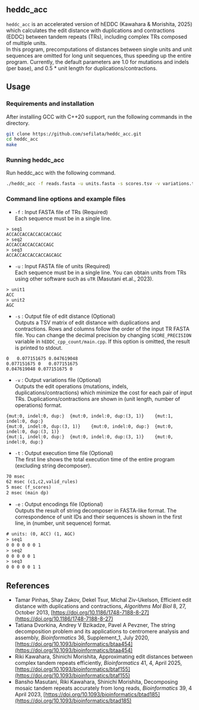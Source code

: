 ## heddc_acc
`heddc_acc` is an accelerated version of hEDDC (Kawahara & Morishita, 2025) which calculates the edit distance with duplications and contractions (EDDC) between tandem repeats (TRs), including complex TRs composed of multiple units.  
In this program, precomputations of distances between single units and unit sequences are omitted for long unit sequences, thus speeding up the entire program. Currently, the default parameters are 1.0 for mutations and indels (per base), and 0.5 * unit length for duplications/contractions.

## Usage
### Requirements and installation
After installing GCC with C++20 support, run the following commands in the directory.
```bash
git clone https://github.com/sefilata/heddc_acc.git
cd heddc_acc
make
```

### Running heddc_acc 
Run heddc_acc with the following command.
```bash
./heddc_acc -f reads.fasta -u units.fasta -s scores.tsv -v variations.tsv -t time.txt -e encodings.txt
```

### Command line options and example files
- `-f` : Input FASTA file of TRs (Required)  
Each sequence must be in a single line.
```reads.fasta
> seq1
ACCACCACCACCACCACCAGC
> seq2
ACCACCACCACCACCAGC
> seq3
ACCACCACCACCACCAGCAGC
```
- `-u` : Input FASTA file of units (Required)  
Each sequence must be in a single line. You can obtain units from TRs using other software such as `uTR` (Masutani et.al., 2023).
```units.fasta
> unit1
ACC
> unit2
AGC
```
- `-s` : Output file of edit distance (Optional)  
Outputs a TSV matrix of edit distance with duplications and contractions. Rows and columns follow the order of the input TR FASTA file. You can change the decimal precision by changing `SCORE_PRECISION` variable in `hEDDC_cpp_count/main.cpp`.
If this option is omitted, the result is printed to stdout.
```scores.tsv
0	0.077151675	0.047619048
0.077151675	0	0.077151675
0.047619048	0.077151675	0
```
- `-v` : Output variations file (Optional)  
Outputs the edit operations (mutations, indels, duplications/contractions) which minimize the cost for each pair of input TRs. Duplications/contractions are shown in (unit length, number of operations) format.
```variations.tsv
{mut:0, indel:0, dup:}	{mut:0, indel:0, dup:(3, 1)}	{mut:1, indel:0, dup:}
{mut:0, indel:0, dup:(3, 1)}	{mut:0, indel:0, dup:}	{mut:0, indel:0, dup:(3, 1)}
{mut:1, indel:0, dup:}	{mut:0, indel:0, dup:(3, 1)}	{mut:0, indel:0, dup:}
```
- `-t` : Output execution time file (Optional)  
The first line shows the total execution time of the entire program (excluding string decomposer).
```time.txt
70 msec
62 msec (c1,c2,valid_rules)
5 msec (f_scores)
2 msec (main dp)
```
- `-e` : Output encodings file (Optional)  
Outputs the result of string decomposer in FASTA-like format. The correspondence of unit IDs and their sequences is shown in the first line, in (number, unit sequence) format.
```encodings.txt
# units: (0, ACC) (1, AGC) 
> seq1
0 0 0 0 0 0 1 
> seq2
0 0 0 0 0 1 
> seq3
0 0 0 0 0 1 1 
```

## References
- Tamar Pinhas, Shay Zakov, Dekel Tsur, Michal Ziv-Ukelson, Efficient edit distance with duplications and contractions, *Algorithms Mol Biol* 8, 27, October 2013, [https://doi.org/10.1186/1748-7188-8-27](https://doi.org/10.1186/1748-7188-8-27)
- Tatiana Dvorkina, Andrey V Bzikadze, Pavel A Pevzner, The string decomposition problem and its applications to centromere analysis and assembly, *Bioinformatics* 36, Supplement_1, July 2020, [https://doi.org/10.1093/bioinformatics/btaa454](https://doi.org/10.1093/bioinformatics/btaa454)
- Riki Kawahara, Shinichi Morishita, Approximating edit distances between complex tandem repeats efficiently, *Bioinformatics* 41, 4, April 2025, [https://doi.org/10.1093/bioinformatics/btaf155](https://doi.org/10.1093/bioinformatics/btaf155)
- Bansho Masutani, Riki Kawahara, Shinichi Morishita, Decomposing mosaic tandem repeats accurately from long reads, *Bioinformatics* 39, 4 April 2023, [https://doi.org/10.1093/bioinformatics/btad185](https://doi.org/10.1093/bioinformatics/btad185)

